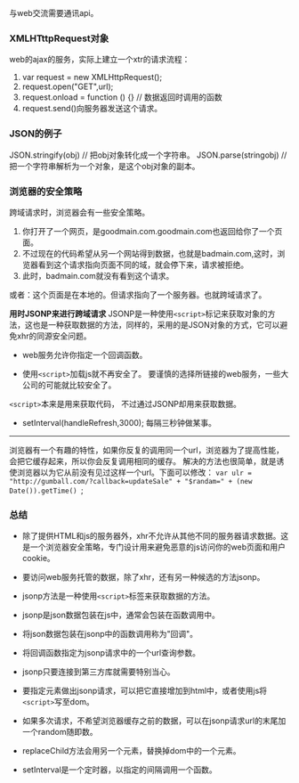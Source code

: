 与web交流需要通讯api。

### XMLHTttpRequest对象
web的ajax的服务，实际上建立一个xtr的请求流程：
1. var request = new XMLHttpRequest();
2. request.open("GET",url);
3. request.onload = function () {} // 数据返回时调用的函数
4. request.send()向服务器发送这个请求。


### JSON的例子
JSON.stringify(obj) // 把obj对象转化成一个字符串。
JSON.parse(stringobj) // 把一个字符串解析为一个对象，是这个obj对象的副本。


### 浏览器的安全策略
跨域请求时，浏览器会有一些安全策略。

1. 你打开了一个网页，是goodmain.com.goodmain.com也返回给你了一个页面。
2. 不过现在的代码希望从另一个网站得到数据，也就是badmain.com,这时，浏览器看到这个请求指向页面不同的域，就会停下来，请求被拒绝。
3. 此时，badmain.com就没有看到这个请求。


或者：这个页面是在本地的。但请求指向了一个服务器。也就跨域请求了。

**用时JSONP来进行跨域请求**
JSONP是一种使用`<script>`标记来获取对象的方法，这也是一种获取数据的方法，同样的，采用的是JSON对象的方式，它可以避免xhr的同源安全问题。

- web服务允许你指定一个回调函数。

- 使用`<script>`加载js就不再安全了。
要谨慎的选择所链接的web服务，一些大公司的可能就比较安全了。

`<script>`本来是用来获取代码， 不过通过JSONP却用来获取数据。

- setInterval(handleRefresh,3000);
每隔三秒钟做某事。

---

浏览器有一个有趣的特性，如果你反复的调用同一个url，浏览器为了提高性能，会把它缓存起来，所以你会反复调用相同的缓存。
解决的方法也很简单，就是诱使浏览器以为它从前没有见过这样一个url。下面可以修改：
`var ulr = "http://gumball.com/?callback=updateSale" + "$randam=" + (new Date()).getTime() `;


### 总结
- 除了提供HTML和js的服务器外，xhr不允许从其他不同的服务器请求数据。这是一个浏览器安全策略，专门设计用来避免恶意的js访问你的web页面和用户cookie。
- 要访问web服务托管的数据，除了xhr，还有另一种候选的方法jsonp。
- jsonp方法是一种使用`<script>`标签来获取数据的方法。
- jsonp是json数据包装在js中，通常会包装在函数调用中。
- 将json数据包装在jsonp中的函数调用称为"回调"。

- 将回调函数指定为jsonp请求中的一个url查询参数。
- jsonp只要连接到第三方库就需要特别当心。
- 要指定<scipt>元素做出jsonp请求，可以把它直接增加到html中，或者使用js将`<script>`写至dom。
- 如果多次请求，不希望浏览器缓存之前的数据，可以在jsonp请求url的末尾加一个random随即数。
- replaceChild方法会用另一个元素，替换掉dom中的一个元素。
- setInterval是一个定时器，以指定的间隔调用一个函数。